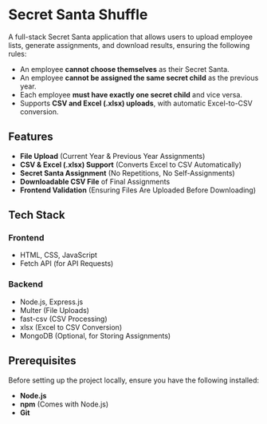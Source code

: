 # Secret Santa Shuffle

A full-stack Secret Santa application that allows users to upload employee lists, generate assignments, and download results, ensuring the following rules:

- An employee **cannot choose themselves** as their Secret Santa.
- An employee **cannot be assigned the same secret child** as the previous year.
- Each employee **must have exactly one secret child** and vice versa.
- Supports **CSV and Excel (.xlsx) uploads**, with automatic Excel-to-CSV conversion.

## Features

- **File Upload** (Current Year & Previous Year Assignments)  
- **CSV & Excel (.xlsx) Support** (Converts Excel to CSV Automatically)  
- **Secret Santa Assignment** (No Repetitions, No Self-Assignments)  
- **Downloadable CSV File** of Final Assignments  
- **Frontend Validation** (Ensuring Files Are Uploaded Before Downloading)  

## Tech Stack

### **Frontend**
- HTML, CSS, JavaScript  
- Fetch API (for API Requests)  

### **Backend**
- Node.js, Express.js  
- Multer (File Uploads)  
- fast-csv (CSV Processing)  
- xlsx (Excel to CSV Conversion)  
- MongoDB (Optional, for Storing Assignments)  

## Prerequisites

Before setting up the project locally, ensure you have the following installed:

- **Node.js**  
- **npm** (Comes with Node.js)  
- **Git**  
